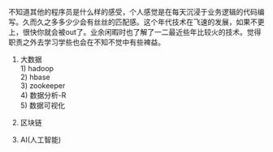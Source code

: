 不知道其他的程序员是什么样的感受，个人感觉是在每天沉浸于业务逻辑的代码编写。久而久之多多少少会有丝丝的匹配感。这个年代技术在飞速的发展，如果不更上，很快你就会被out了。业余闲暇时也了解了一二最近些年比较火的技术。觉得职责之外去学习学些也会在不知不觉中有些裨益。

1. 大数据  
        1\) hadoop  
        2\) hbase  
        3\) zookeeper  
        4\) 数据分析-R  
        5\)  数据可视化

2. 区块链

3. AI\(人工智能\)



